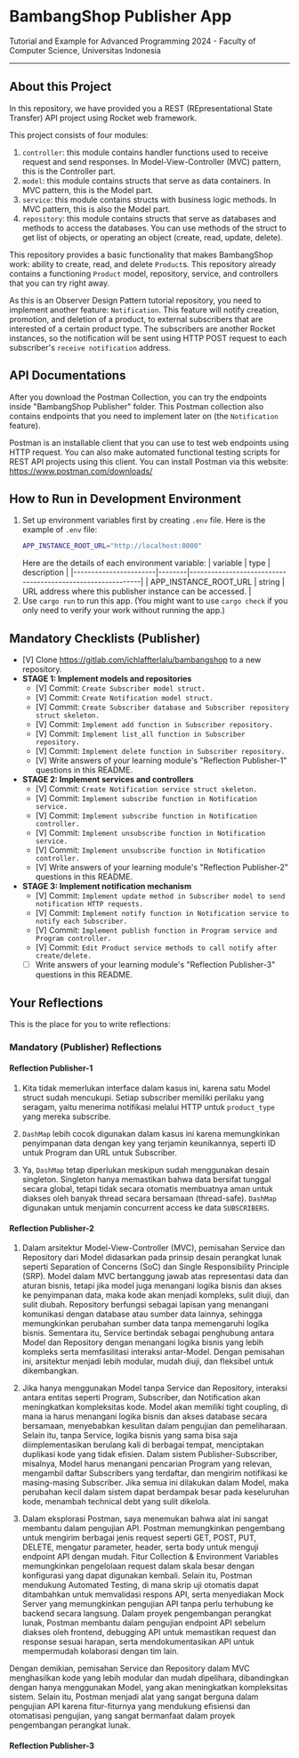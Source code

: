 # BambangShop Publisher App
Tutorial and Example for Advanced Programming 2024 - Faculty of Computer Science, Universitas Indonesia

---

## About this Project
In this repository, we have provided you a REST (REpresentational State Transfer) API project using Rocket web framework.

This project consists of four modules:
1.  `controller`: this module contains handler functions used to receive request and send responses.
    In Model-View-Controller (MVC) pattern, this is the Controller part.
2.  `model`: this module contains structs that serve as data containers.
    In MVC pattern, this is the Model part.
3.  `service`: this module contains structs with business logic methods.
    In MVC pattern, this is also the Model part.
4.  `repository`: this module contains structs that serve as databases and methods to access the databases.
    You can use methods of the struct to get list of objects, or operating an object (create, read, update, delete).

This repository provides a basic functionality that makes BambangShop work: ability to create, read, and delete `Product`s.
This repository already contains a functioning `Product` model, repository, service, and controllers that you can try right away.

As this is an Observer Design Pattern tutorial repository, you need to implement another feature: `Notification`.
This feature will notify creation, promotion, and deletion of a product, to external subscribers that are interested of a certain product type.
The subscribers are another Rocket instances, so the notification will be sent using HTTP POST request to each subscriber's `receive notification` address.

## API Documentations

After you download the Postman Collection, you can try the endpoints inside "BambangShop Publisher" folder.
This Postman collection also contains endpoints that you need to implement later on (the `Notification` feature).

Postman is an installable client that you can use to test web endpoints using HTTP request.
You can also make automated functional testing scripts for REST API projects using this client.
You can install Postman via this website: https://www.postman.com/downloads/

## How to Run in Development Environment
1.  Set up environment variables first by creating `.env` file.
    Here is the example of `.env` file:
    ```bash
    APP_INSTANCE_ROOT_URL="http://localhost:8000"
    ```
    Here are the details of each environment variable:
    | variable              | type   | description                                                |
    |-----------------------|--------|------------------------------------------------------------|
    | APP_INSTANCE_ROOT_URL | string | URL address where this publisher instance can be accessed. |
2.  Use `cargo run` to run this app.
    (You might want to use `cargo check` if you only need to verify your work without running the app.)

## Mandatory Checklists (Publisher)
-   [V] Clone https://gitlab.com/ichlaffterlalu/bambangshop to a new repository.
-   **STAGE 1: Implement models and repositories**
    -   [V] Commit: `Create Subscriber model struct.`
    -   [V] Commit: `Create Notification model struct.`
    -   [V] Commit: `Create Subscriber database and Subscriber repository struct skeleton.`
    -   [V] Commit: `Implement add function in Subscriber repository.`
    -   [V] Commit: `Implement list_all function in Subscriber repository.`
    -   [V] Commit: `Implement delete function in Subscriber repository.`
    -   [V] Write answers of your learning module's "Reflection Publisher-1" questions in this README.
-   **STAGE 2: Implement services and controllers**
    -   [V] Commit: `Create Notification service struct skeleton.`
    -   [V] Commit: `Implement subscribe function in Notification service.`
    -   [V] Commit: `Implement subscribe function in Notification controller.`
    -   [V] Commit: `Implement unsubscribe function in Notification service.`
    -   [V] Commit: `Implement unsubscribe function in Notification controller.`
    -   [V] Write answers of your learning module's "Reflection Publisher-2" questions in this README.
-   **STAGE 3: Implement notification mechanism**
    -   [V] Commit: `Implement update method in Subscriber model to send notification HTTP requests.`
    -   [V] Commit: `Implement notify function in Notification service to notify each Subscriber.`
    -   [V] Commit: `Implement publish function in Program service and Program controller.`
    -   [V] Commit: `Edit Product service methods to call notify after create/delete.`
    -   [ ] Write answers of your learning module's "Reflection Publisher-3" questions in this README.

## Your Reflections
This is the place for you to write reflections:

### Mandatory (Publisher) Reflections

#### Reflection Publisher-1

1. Kita tidak memerlukan interface dalam kasus ini, karena satu Model struct sudah mencukupi. Setiap subscriber memiliki perilaku yang seragam, yaitu menerima notifikasi melalui HTTP untuk `product_type` yang mereka subscribe.

2. `DashMap` lebih cocok digunakan dalam kasus ini karena memungkinkan penyimpanan data dengan key yang terjamin keunikannya, seperti ID untuk Program dan URL untuk Subscriber.

3. Ya, `DashMap` tetap diperlukan meskipun sudah menggunakan desain singleton. Singleton hanya memastikan bahwa data bersifat tunggal secara global, tetapi tidak secara otomatis membuatnya aman untuk diakses oleh banyak thread secara bersamaan (thread-safe). `DashMap` digunakan untuk menjamin concurrent access ke data `SUBSCRIBERS`.

#### Reflection Publisher-2

1. Dalam arsitektur Model-View-Controller (MVC), pemisahan Service dan Repository dari Model didasarkan pada prinsip desain perangkat lunak seperti Separation of Concerns (SoC) dan Single Responsibility Principle (SRP). Model dalam MVC bertanggung jawab atas representasi data dan aturan bisnis, tetapi jika model juga menangani logika bisnis dan akses ke penyimpanan data, maka kode akan menjadi kompleks, sulit diuji, dan sulit diubah. Repository berfungsi sebagai lapisan yang menangani komunikasi dengan database atau sumber data lainnya, sehingga memungkinkan perubahan sumber data tanpa memengaruhi logika bisnis. Sementara itu, Service bertindak sebagai penghubung antara Model dan Repository dengan menangani logika bisnis yang lebih kompleks serta memfasilitasi interaksi antar-Model. Dengan pemisahan ini, arsitektur menjadi lebih modular, mudah diuji, dan fleksibel untuk dikembangkan.

2. Jika hanya menggunakan Model tanpa Service dan Repository, interaksi antara entitas seperti Program, Subscriber, dan Notification akan meningkatkan kompleksitas kode. Model akan memiliki tight coupling, di mana ia harus menangani logika bisnis dan akses database secara bersamaan, menyebabkan kesulitan dalam pengujian dan pemeliharaan. Selain itu, tanpa Service, logika bisnis yang sama bisa saja diimplementasikan berulang kali di berbagai tempat, menciptakan duplikasi kode yang tidak efisien. Dalam sistem Publisher-Subscriber, misalnya, Model harus menangani pencarian Program yang relevan, mengambil daftar Subscribers yang terdaftar, dan mengirim notifikasi ke masing-masing Subscriber. Jika semua ini dilakukan dalam Model, maka perubahan kecil dalam sistem dapat berdampak besar pada keseluruhan kode, menambah technical debt yang sulit dikelola.

3. Dalam eksplorasi Postman, saya menemukan bahwa alat ini sangat membantu dalam pengujian API. Postman memungkinkan pengembang untuk mengirim berbagai jenis request seperti GET, POST, PUT, DELETE, mengatur parameter, header, serta body untuk menguji endpoint API dengan mudah. Fitur Collection & Environment Variables memungkinkan pengelolaan request dalam skala besar dengan konfigurasi yang dapat digunakan kembali. Selain itu, Postman mendukung Automated Testing, di mana skrip uji otomatis dapat ditambahkan untuk memvalidasi respons API, serta menyediakan Mock Server yang memungkinkan pengujian API tanpa perlu terhubung ke backend secara langsung. Dalam proyek pengembangan perangkat lunak, Postman membantu dalam pengujian endpoint API sebelum diakses oleh frontend, debugging API untuk memastikan request dan response sesuai harapan, serta mendokumentasikan API untuk mempermudah kolaborasi dengan tim lain.

Dengan demikian, pemisahan Service dan Repository dalam MVC menghasilkan kode yang lebih modular dan mudah dipelihara, dibandingkan dengan hanya menggunakan Model, yang akan meningkatkan kompleksitas sistem. Selain itu, Postman menjadi alat yang sangat berguna dalam pengujian API karena fitur-fiturnya yang mendukung efisiensi dan otomatisasi pengujian, yang sangat bermanfaat dalam proyek pengembangan perangkat lunak.

#### Reflection Publisher-3
